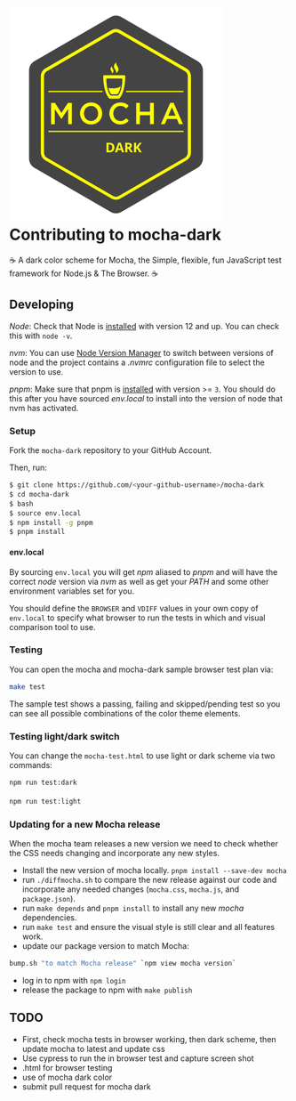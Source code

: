 # <img src="./images/mocha-dark-logo.svg" alt="Mocha Logo" /> Contributing to mocha-dark

☕️ A dark color scheme for Mocha, the Simple, flexible, fun JavaScript test framework for Node.js &amp; The Browser. ☕️

## Developing

*Node*: Check that Node is [installed](https://nodejs.org/en/download/) with version 12 and up. You can check this with `node -v`.

*nvm*: You can use [Node Version Manager](https://github.com/nvm-sh/nvm) to switch between versions of node and the project contains a *.nvmrc* configuration file to select the version to use.

*pnpm*: Make sure that pnpm is [installed](https://pnpm.js.org/installation/) with version >= `3`.  You should do this after you have sourced *env.local* to install into the version of node that nvm has activated.

### Setup

Fork the `mocha-dark` repository to your GitHub Account.

Then, run:

```sh
$ git clone https://github.com/<your-github-username>/mocha-dark
$ cd mocha-dark
$ bash
$ source env.local
$ npm install -g pnpm
$ pnpm install
```

#### env.local

By sourcing `env.local` you will get *npm* aliased to *pnpm* and will have the correct *node* version via *nvm* as well as get your *PATH* and some other environment variables set for you.

You should define the `BROWSER` and `VDIFF` values in your own copy of `env.local` to specify what browser to run the tests in which and visual comparison tool to use.

### Testing

You can open the mocha and mocha-dark sample browser test plan via:

```sh
make test
```

The sample test shows a passing, failing and skipped/pending test so you can see all possible combinations of the color theme elements.

### Testing light/dark switch

You can change the `mocha-test.html` to use light or dark scheme via two commands:

```sh
npm run test:dark

npm run test:light
```

### Updating for a new Mocha release

When the mocha team releases a new version we need to check whether the CSS needs changing and incorporate any new styles.

* Install the new version of mocha locally. `pnpm install --save-dev mocha`
* run `./diffmocha.sh` to compare the new release against our code and incorporate any needed changes (`mocha.css`, `mocha.js`, and `package.json`).
* run `make depends` and `pnpm install` to install any new *mocha* dependencies.
* run `make test` and ensure the visual style is still clear and all features work.
* update our package version to match Mocha:

```sh
bump.sh "to match Mocha release" `npm view mocha version`
```

* log in to npm with `npm login`
* release the package to npm with `make publish`

## TODO

* First, check mocha tests in browser working, then dark scheme, then update mocha to latest and update css
* Use cypress to run the in browser test and capture screen shot
* .html for browser testing
* use of mocha dark color
* submit pull request for mocha dark
